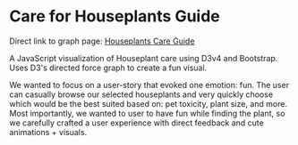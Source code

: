 # Care for Houseplants Guide
Direct link to graph page: [Houseplants Care Guide](https://conorjamesrogers.github.io/California-Houseplants-Care-Guide/graph.html)

A JavaScript visualization of Houseplant care using D3v4 and Bootstrap. Uses D3's directed force graph to create a fun visual. 

We wanted to focus on a user-story that evoked one emotion: fun. The user can casually browse our selected houseplants and very quickly choose which would be the best suited based on: pet toxicity, plant size, and more. Most importantly, we wanted to user to have fun while finding the plant, so we carefully crafted a user experience with direct feedback and cute animations + visuals.
